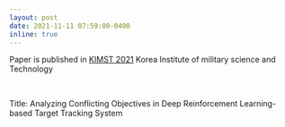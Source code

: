```yaml
---
layout: post
date: 2021-11-11 07:59:00-0400
inline: true
---
```


Paper is published in [KIMST 2021](https://www.kimst.or.kr/) 
 Korea Institute of military science and Technology

<br/>

Title: Analyzing Conflicting Objectives in Deep Reinforcement Learning-based Target Tracking System
